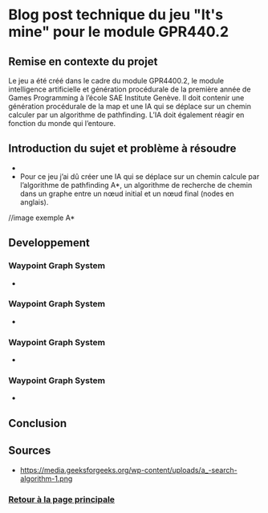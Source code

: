 # Blog post technique du jeu "It's mine" pour le module GPR440.2

## Remise en contexte du projet
Le jeu a été créé dans le cadre du module GPR4400.2, le module intelligence artificielle et génération procédurale de la première année de Games Programming à l’école SAE Institute Genève.
Il doit contenir une génération procédurale de la map et une IA qui se déplace sur un chemin calculer par un algorithme de pathfinding. L’IA doit également réagir en fonction du monde qui l’entoure.
 
## Introduction du sujet et problème à résoudre
* 
* Pour ce jeu j’ai dû créer une IA qui se déplace sur un chemin calcule par l’algorithme de pathfinding A*, un algorithme de recherche de chemin dans un graphe entre un nœud initial et un nœud final (nodes en anglais).

//image exemple A*

## Developpement
### Waypoint Graph System
* 
### Waypoint Graph System
*
### Waypoint Graph System
*
### Waypoint Graph System
*

## Conclusion
 

## Sources
* https://media.geeksforgeeks.org/wp-content/uploads/a_-search-algorithm-1.png



### [Retour à la page principale](https://worgaros.github.io/)
